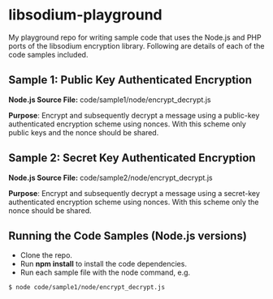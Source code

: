 # libsodium-playground

My playground repo for writing sample code that uses the Node.js and PHP ports of the libsodium encryption library. Following are details of each of the code samples included.

## Sample 1: Public Key Authenticated Encryption

**Node.js Source File:** code/sample1/node/encrypt_decrypt.js

**Purpose**: Encrypt and subsequently decrypt a message using a public-key authenticated encryption scheme using nonces. With this scheme only public keys and the nonce should be shared.

## Sample 2: Secret Key Authenticated Encryption

**Node.js Source File:** code/sample2/node/encrypt_decrypt.js

**Purpose**: Encrypt and subsequently decrypt a message using a secret-key authenticated encryption scheme using nonces. With this scheme only the nonce should be shared.

## Running the Code Samples (Node.js versions)

- Clone the repo.
- Run **npm install** to install the code dependencies.
- Run each sample file with the node command, e.g.

```sh
$ node code/sample1/node/encrypt_decrypt.js
```

